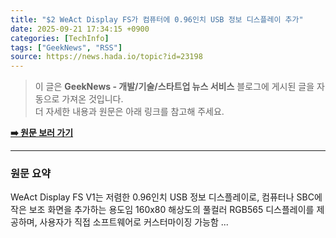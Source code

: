 ```yaml
---
title: "$2 WeAct Display FS가 컴퓨터에 0.96인치 USB 정보 디스플레이 추가"
date: 2025-09-21 17:34:15 +0900
categories: [TechInfo]
tags: ["GeekNews", "RSS"]
source: https://news.hada.io/topic?id=23198
---
```

> 이 글은 **GeekNews - 개발/기술/스타트업 뉴스 서비스** 블로그에 게시된 글을 자동으로 가져온 것입니다. <br>
> 더 자세한 내용과 원문은 아래 링크를 참고해 주세요.

[**➡️ 원문 보러 가기**](https://news.hada.io/topic?id=23198)

---

### 원문 요약
WeAct Display FS V1는 저렴한 0.96인치 USB 정보 디스플레이로, 컴퓨터나 SBC에 작은 보조 화면을 추가하는 용도임 160x80 해상도의 풀컬러 RGB565 디스플레이를 제공하며, 사용자가 직접 소프트웨어로 커스터마이징 가능함 ...
